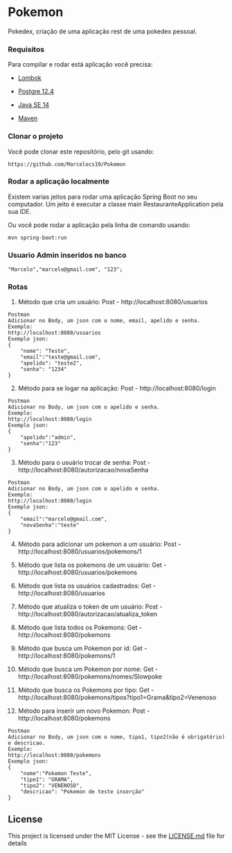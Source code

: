 # Pokemon
Pokedex, criação de uma aplicação rest de uma pokedex pessoal.


### Requisitos
Para compilar e rodar está aplicação você precisa:
* [Lombok](https://projectlombok.org/download)

* [Postgre 12.4](https://www.enterprisedb.com/downloads/postgres-postgresql-downloads)

* [Java SE 14](https://www.oracle.com/java/technologies/javase/jdk14-archive-downloads.html)

* [Maven](https://maven.apache.org/download.cgi)

### Clonar o projeto
Você pode clonar este repositório, pelo git usando:
```
https://github.com/Marcelocs19/Pokemon
```

### Rodar a aplicação localmente
Existem varias jeitos para rodar uma aplicação Spring Boot no seu computador. Um jeito é executar a classe main RestauranteApplication pela sua IDE.

Ou você pode rodar a aplicação pela linha de comando usando:

```
mvn spring-boot:run
```

### Usuario Admin inseridos no banco
```
"Marcelo","marcelo@gmail.com", "123";

```

### Rotas
1. Método que cria um usuário:
Post - http://localhost:8080/usuarios
```
Postman
Adicionar no Body, um json com o nome, email, apelido e senha.
Exemplo:
http://localhost:8080/usuarios
Exemplo json:
{
    "nome": "Teste",
    "email":"teste@gmail.com",
    "apelido": "teste2",
    "senha": "1234"
}
```

2. Método para se logar na aplicação:
Post - http://localhost:8080/login
```
Postman
Adicionar no Body, um json com o apelido e senha.
Exemplo:
http://localhost:8080/login
Exemplo json:
{
    "apelido":"admin",
    "senha":"123"
}
```

3. Método para o usuário trocar de senha:
Post - http://localhost:8080/autorizacao/novaSenha
```
Postman
Adicionar no Body, um json com o apelido e senha.
Exemplo:
http://localhost:8080/login
Exemplo json:
{
    "email":"marcelo@gmail.com",
    "novaSenha":"teste"
}
```

4. Método para adicionar um pokemon a um usuário:
Post - http://localhost:8080/usuarios/pokemons/1

5. Método que lista os pokemons de um usuário:
Get - http://localhost:8080/usuarios/pokemons

6. Método que lista os usuários cadastrados:
Get - http://localhost:8080/usuarios

7. Método que atualiza o token de um usuário:
Post - http://localhost:8080/autorizacao/atualiza_token

8. Método que lista todos os Pokemons:
Get -  http://localhost:8080/pokemons

9. Método que busca um Pokemon por id:
Get - http://localhost:8080/pokemons/1

10. Método que busca um Pokemon por nome:
Get - http://localhost:8080/pokemons/nomes/Slowpoke

11. Método que busca os Pokemons por tipo:
Get - http://localhost:8080/pokemons/tipos?tipo1=Grama&tipo2=Venenoso

12. Método para inserir um novo Pokemon:
Post - http://localhost:8080/pokemons
```
Postman
Adicionar no Body, um json com o nome, tipo1, tipo2(não é obrigatório) e descricao.
Exemplo:
http://localhost:8080/pokemons
Exemplo json:
{
    "nome":"Pokemon Teste",
    "tipo1": "GRAMA",
    "tipo2": "VENENOSO",
    "descricao": "Pokemon de teste inserção"
}
```



## License

This project is licensed under the MIT License - see the [LICENSE.md](LICENSE.md) file for details
